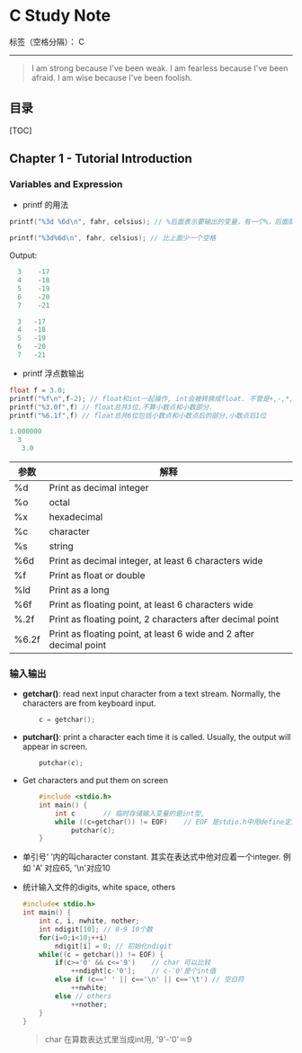 # C Study Note

标签（空格分隔）： C

---

> I am strong because I've been weak. I am fearless because I've been afraid. I am wise because I've been foolish.

## 目录
[TOC]

## Chapter 1 - Tutorial Introduction

### Variables and Expression
* printf 的用法    
``` C
printf("%3d %6d\n", fahr, celsius); // %后面表示要输出的变量，有一个%，后面就得有一个变量. %后面的数字代表输出的最大长度，右对齐.

printf("%3d%6d\n", fahr, celsius); // 比上面少一个空格
```
Output:
``` C  
  3    -17
  4    -18
  5    -19
  6    -20
  7    -21
```
``` C
  3   -17
  4   -18
  5   -19
  6   -20
  7   -21
```
* printf 浮点数输出
``` C
float f = 3.0;
printf("%f\n",f-2); // float和int一起操作, int会被转换成float. 不管是+,-,*,/还是<>.
printf("%3.0f",f) // float总共3位,不算小数点和小数部分.
printf("%6.1f",f) // float总共6位包括小数点和小数点后的部分,小数点后1位
```
``` C
1.000000
  3
   3.0 
```

| 参数 | 解释 |
|-----|-------------------------|
| %d | Print as decimal integer |
| %o | octal |
| %x | hexadecimal |
| %c | character |
| %s | string |
| %6d | Print as decimal integer, at least 6 characters wide|
| %f | Print as float or double |
| %ld | Print as a long |
| %6f | Print as floating point, at least 6 characters wide|
| %.2f | Print as floating point, 2 characters after decimal point|
| %6.2f| Print as floating point, at least 6 wide and 2 after decimal point|

### 输入输出
* **getchar()**: read next input character from a text stream. Normally, the characters are from keyboard input.

    ``` c
        c = getchar();
    ```

* **putchar()**: print a character each time it is called. Usually, the output will appear in screen. 

    ``` c
        putchar(c);
    ```
    
* Get characters and put them on screen

    ``` c
        #include <stdio.h>
        int main() {
            int c       // 临时存储输入变量的是int型, 
            while ((c=getchar()) != EOF)    // EOF 是stdio.h中用define定义的文件结尾符.
                putchar(c);
        }
    ```
* 单引号‘ ’内的叫character constant. 其实在表达式中他对应着一个integer. 例如 'A' 对应65, '\n'对应10
* 统计输入文件的digits, white space, others
    
    ``` c
    #include< stdio.h>
    int main() {
        int c, i, nwhite, nother;
        int ndigit[10]; // 0-9 10个数
        for(i=0;i<10;++i)   
            ndigit[i] = 0; // 初始化ndigit
        while((c = getchar()) != EOF) {
            if(c>='0' && c<='9')    // char 可以比较
                ++ndight[c-'0'];    // c-'0'是个int值
            else if (c==' ' || c=='\n' || c=='\t') // 空白符
                ++nwhite;
            else // others
                ++nother;
        }
    }
    ```
    > char 在算数表达式里当成int用, '9'-'0'＝9
    
    
    